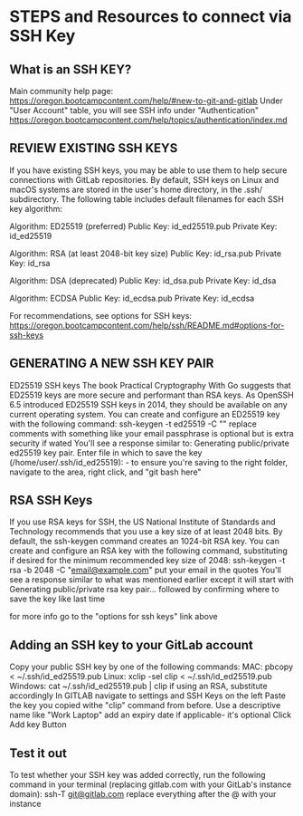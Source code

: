 # STEPS and Resources to connect via SSH Key
## What is an SSH KEY?
Main community help page:
https://oregon.bootcampcontent.com/help/#new-to-git-and-gitlab
Under "User Account" table, you will see SSH info under "Authentication"
https://oregon.bootcampcontent.com/help/topics/authentication/index.md

## REVIEW EXISTING SSH KEYS
If you have existing SSH keys, you may be able to use them to help secure connections with GitLab
repositories. By default, SSH keys on Linux and macOS systems are stored in the user's home directory,
in the .ssh/ subdirectory. The following table includes default filenames for each SSH key algorithm:

Algorithm: ED25519 (preferred)
Public Key: id_ed25519.pub
Private Key: id_ed25519

Algorithm: RSA (at least 2048-bit key size)
Public Key: id_rsa.pub
Private Key: id_rsa

Algorithm: DSA (deprecated)
Public Key: id_dsa.pub
Private Key: id_dsa

Algorithm: ECDSA
Public Key: id_ecdsa.pub
Private Key: id_ecdsa

For recommendations, see options for SSH keys:
https://oregon.bootcampcontent.com/help/ssh/README.md#options-for-ssh-keys

## GENERATING A NEW SSH KEY PAIR
ED25519 SSH keys
The book Practical Cryptography With Go
suggests that ED25519 keys are more secure and performant than RSA keys.
As OpenSSH 6.5 introduced ED25519 SSH keys in 2014, they should be available on any current
operating system.
You can create and configure an ED25519 key with the following command:
ssh-keygen -t ed25519 -C "<comment>"
    replace comments with something like your email
    passphrase is optional but is extra security if wated
You'll see a response similar to:
Generating public/private ed25519 key pair.
Enter file in which to save the key (/home/user/.ssh/id_ed25519):
    - to ensure you're saving to the right folder, navigate to the area, right click, and "git bash here"
## RSA SSH Keys
If you use RSA keys for SSH, the US National Institute of Standards and Technology recommends
that you use a key size of at least 2048 bits.
By default, the ssh-keygen command creates an 1024-bit RSA key.
You can create and configure an RSA key with the following command, substituting if desired for the minimum recommended key size of 2048:
ssh-keygen -t rsa -b 2048 -C "email@example.com"
    put your email in the quotes
You'll see a response similar to what was mentioned earlier except it will start with Generating public/private rsa key pair... followed by confirming where to save the key like last time

for more info go to the "options for ssh keys" link above

## Adding an SSH key to your GitLab account
Copy your public SSH key by one of the following commands:
MAC: pbcopy < ~/.ssh/id_ed25519.pub
Linux: xclip -sel clip < ~/.ssh/id_ed25519.pub
Windows: cat ~/.ssh/id_ed25519.pub | clip
    if using an RSA, substitute accordingly
In GITLAB navigate to settings and SSH Keys on the left
Paste the key you copied withe "clip" command from before. Use a descriptive name like "Work Laptop"
add an expiry date if applicable- it's optional
Click Add key Button

## Test it out
To test whether your SSH key was added correctly, run the following command in
your terminal (replacing gitlab.com with your GitLab's instance domain):
ssh-T git@gitlab.com
    replace everything after the @ with your instance
